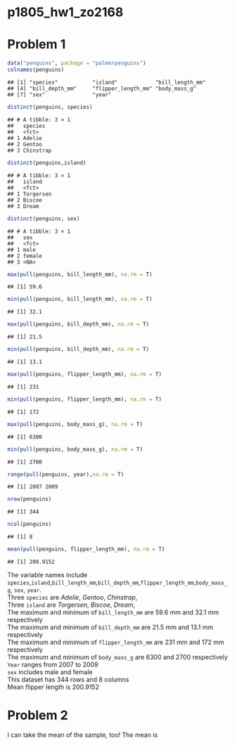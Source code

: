 p1805_hw1_zo2168
================

# Problem 1

``` r
data("penguins", package = "palmerpenguins")
colnames(penguins)
```

    ## [1] "species"           "island"            "bill_length_mm"   
    ## [4] "bill_depth_mm"     "flipper_length_mm" "body_mass_g"      
    ## [7] "sex"               "year"

``` r
distinct(penguins, species)
```

    ## # A tibble: 3 × 1
    ##   species  
    ##   <fct>    
    ## 1 Adelie   
    ## 2 Gentoo   
    ## 3 Chinstrap

``` r
distinct(penguins,island)
```

    ## # A tibble: 3 × 1
    ##   island   
    ##   <fct>    
    ## 1 Torgersen
    ## 2 Biscoe   
    ## 3 Dream

``` r
distinct(penguins, sex)
```

    ## # A tibble: 3 × 1
    ##   sex   
    ##   <fct> 
    ## 1 male  
    ## 2 female
    ## 3 <NA>

``` r
max(pull(penguins, bill_length_mm), na.rm = T)
```

    ## [1] 59.6

``` r
min(pull(penguins, bill_length_mm), na.rm = T)
```

    ## [1] 32.1

``` r
max(pull(penguins, bill_depth_mm), na.rm = T)
```

    ## [1] 21.5

``` r
min(pull(penguins, bill_depth_mm), na.rm = T)
```

    ## [1] 13.1

``` r
max(pull(penguins, flipper_length_mm), na.rm = T)
```

    ## [1] 231

``` r
min(pull(penguins, flipper_length_mm), na.rm = T)
```

    ## [1] 172

``` r
max(pull(penguins, body_mass_g), na.rm = T)
```

    ## [1] 6300

``` r
min(pull(penguins, body_mass_g), na.rm = T)
```

    ## [1] 2700

``` r
range(pull(penguins, year),na.rm = T)
```

    ## [1] 2007 2009

``` r
nrow(penguins)
```

    ## [1] 344

``` r
ncol(penguins)
```

    ## [1] 8

``` r
mean(pull(penguins, flipper_length_mm), na.rm = T)
```

    ## [1] 200.9152

The variable names include
`species`,`island`,`bill_length_mm`,`bill_depth_mm`,`flipper_length_mm`,`body_mass_g`,
`sex`, `year`.  
Three `species` are *Adelie*, *Gentoo*, *Chinstrap*,  
Three `island` are *Torgersen*, *Biscoe*, *Dream*,  
The maximum and minimum of `bill_length_mm` are 59.6 mm and 32.1 mm
respectively  
The maximum and minimum of `bill_depth_mm` are 21.5 mm and 13.1 mm
respectively  
The maximum and minimum of `flipper_length_mm` are 231 mm and 172 mm
respectively  
The maximum and minimum of `body_mass_g` are 6300 and 2700
respectively  
`Year` ranges from 2007 to 2009  
`sex` includes male and female  
This dataset has 344 rows and 8 columns  
Mean flipper length is 200.9152

# Problem 2

I can take the mean of the sample, too! The mean is
